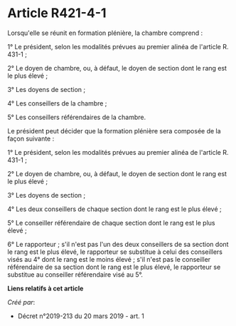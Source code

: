 # Article R421-4-1

Lorsqu'elle se réunit en formation plénière, la chambre comprend :

1° Le président, selon les modalités prévues au premier alinéa de l'article R. 431-1 ;

2° Le doyen de chambre, ou, à défaut, le doyen de section dont le rang est le plus élevé ;

3° Les doyens de section ;

4° Les conseillers de la chambre ;

5° Les conseillers référendaires de la chambre.

Le président peut décider que la formation plénière sera composée de la façon suivante :

1° Le président, selon les modalités prévues au premier alinéa de l'article R. 431-1 ;

2° Le doyen de chambre, ou, à défaut, le doyen de section dont le rang est le plus élevé ;

3° Les doyens de section ;

4° Les deux conseillers de chaque section dont le rang est le plus élevé ;

5° Le conseiller référendaire de chaque section dont le rang est le plus élevé ;

6° Le rapporteur ; s'il n'est pas l'un des deux conseillers de sa section dont le rang est le plus élevé, le rapporteur se
substitue à celui des conseillers visés au 4° dont le rang est le moins élevé ; s'il n'est pas le conseiller référendaire de
sa section dont le rang est le plus élevé, le rapporteur se substitue au conseiller référendaire visé au 5°.

**Liens relatifs à cet article**

_Créé par_:

  - Décret n°2019-213 du 20 mars 2019 - art. 1
